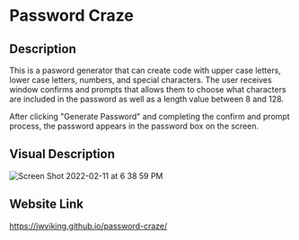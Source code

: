 # Password Craze

## Description
This is a pasword generator that can create code with upper case letters, lower case letters, numbers, and special characters. The user receives window confirms and prompts that allows them to choose what characters are included in the password as well as a length value between 8 and 128.

After clicking "Generate Password" and completing the confirm and prompt process, the password appears in the password box on the screen.

## Visual Description
![Screen Shot 2022-02-11 at 6 38 59 PM](https://user-images.githubusercontent.com/97365590/153691336-188f77d7-8403-4602-b812-b76ac8c28db1.png)


## Website Link
https://jwviking.github.io/password-craze/

